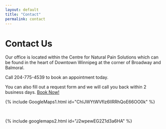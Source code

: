 ```yaml
---
layout: default
title: "Contact"
permalink: contact
---
```


# Contact Us

Our office is located within the Centre for Natural Pain Solutions which can be found in the heart of Downtown Winnipeg at the corner of Broadway and Balmoral.

Call 204-775-4539 to book an appointment today.

You can also fill out a request form and we will call you back within 2 business days. [Book Now!](https://cfnps.ca/book-appointment/)

{% include GoogleMaps1.html id="ChIJWYtWVflz6lIRRhQoE66OO0k" %}

<br/>

{% include googlemaps2.html id="J2wpewEG2Z1d3a6HA" %}

